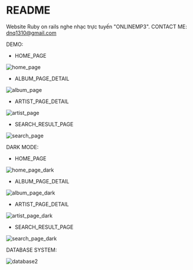 # README

Website Ruby on rails nghe nhạc trực tuyến "ONLINEMP3".
CONTACT ME: dnq1310@gmail.com

DEMO:

* HOME_PAGE

![home_page](https://user-images.githubusercontent.com/54609183/119317308-2667e900-bca2-11eb-8354-63eff80bcad6.PNG)

* ALBUM_PAGE_DETAIL

![album_page](https://user-images.githubusercontent.com/54609183/119317384-3d0e4000-bca2-11eb-9ec5-f547aea5ea62.PNG)

* ARTIST_PAGE_DETAIL

![artist_page](https://user-images.githubusercontent.com/54609183/119317409-439cb780-bca2-11eb-9423-34b2e7c9207d.PNG)

* SEARCH_RESULT_PAGE

![search_page](https://user-images.githubusercontent.com/54609183/119317430-47c8d500-bca2-11eb-9068-99bbef4d598b.PNG)

DARK MODE:

* HOME_PAGE

![home_page_dark](https://user-images.githubusercontent.com/54609183/119317471-54e5c400-bca2-11eb-9fcc-b23a117865a1.PNG)

* ALBUM_PAGE_DETAIL

![album_page_dark](https://user-images.githubusercontent.com/54609183/119317638-83639f00-bca2-11eb-892c-3285dcefe545.PNG)

* ARTIST_PAGE_DETAIL

![artist_page_dark](https://user-images.githubusercontent.com/54609183/119317654-878fbc80-bca2-11eb-8722-d8a990a48532.PNG)

* SEARCH_RESULT_PAGE

![search_page_dark](https://user-images.githubusercontent.com/54609183/119317663-8a8aad00-bca2-11eb-8ae2-2c99f1bcebec.PNG)

DATABASE SYSTEM:

![database2](https://user-images.githubusercontent.com/54609183/119318292-506ddb00-bca3-11eb-946c-7b1df68f5354.PNG)



